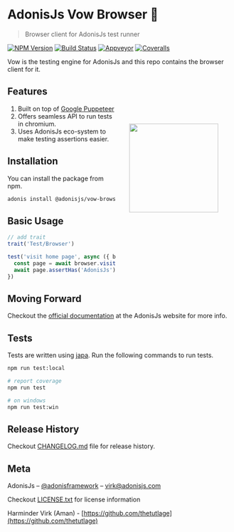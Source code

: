 # AdonisJs Vow Browser 🚀
> Browser client for AdonisJs test runner

[![NPM Version][npm-image]][npm-url]
[![Build Status][travis-image]][travis-url]
[![Appveyor][appveyor-image]][appveyor-url]
[![Coveralls][coveralls-image]][coveralls-url]

Vow is the testing engine for AdonisJs and this repo contains the browser client for it.

<img src="http://res.cloudinary.com/adonisjs/image/upload/q_100/v1497112678/adonis-purple_pzkmzt.svg" width="200px" align="right" hspace="30px" vspace="100px">

## Features

1. Built on top of [Google Puppeteer](https://github.com/GoogleChrome/puppeteer)
2. Offers seamless API to run tests in chromium.
3. Uses AdonisJs eco-system to make testing assertions easier.


## Installation
You can install the package from npm.
```bash
adonis install @adonisjs/vow-browser
```

## Basic Usage

```js
// add trait
trait('Test/Browser')

test('visit home page', async ({ browser }) => {
  const page = await browser.visit('/')
  await page.assertHas('AdonisJs')
}) 
```

## Moving Forward
Checkout the [official documentation](http://adonisjs.com/docs/testing) at the AdonisJs website for more info.

## Tests
Tests are written using [japa](http://github.com/thetutlage/japa). Run the following commands to run tests.

```bash
npm run test:local

# report coverage
npm run test

# on windows
npm run test:win
```

## Release History

Checkout [CHANGELOG.md](CHANGELOG.md) file for release history.

## Meta

AdonisJs – [@adonisframework](https://twitter.com/adonisframework) – virk@adonisjs.com

Checkout [LICENSE.txt](LICENSE.txt) for license information

Harminder Virk (Aman) - [https://github.com/thetutlage](https://github.com/thetutlage)

[appveyor-image]: https://img.shields.io/appveyor/ci/thetutlage/vow-browser/master.svg?style=flat-square
[appveyor-url]: https://ci.appveyor.com/project/thetutlage/vow-browser

[npm-image]: https://img.shields.io/npm/v/@adonisjs/vow-browser.svg?style=flat-square
[npm-url]: https://npmjs.org/package/@adonisjs/vow-browser

[travis-image]: https://img.shields.io/travis/adonisjs/vow-browser/master.svg?style=flat-square
[travis-url]: https://travis-ci.org/adonisjs/vow-browser

[coveralls-image]: https://img.shields.io/coveralls/adonisjs/vow-browser/develop.svg?style=flat-square

[coveralls-url]: https://coveralls.io/github/adonisjs/vow-browser
